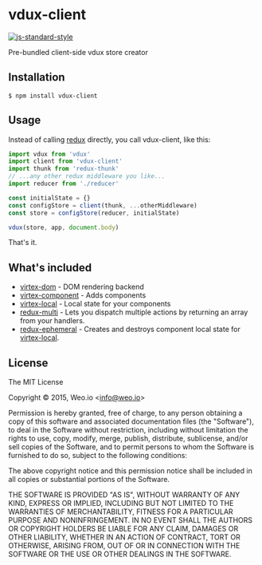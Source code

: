 
# vdux-client

[![js-standard-style](https://img.shields.io/badge/code%20style-standard-brightgreen.svg?style=flat)](https://github.com/feross/standard)

Pre-bundled client-side vdux store creator

## Installation

    $ npm install vdux-client

## Usage

Instead of calling [redux](https://github.com/rackt/redux) directly, you call vdux-client, like this:

```javascript
import vdux from 'vdux'
import client from 'vdux-client'
import thunk from 'redux-thunk'
// ...any other redux middleware you like...
import reducer from './reducer'

const initialState = {}
const configStore = client(thunk, ...otherMiddleware)
const store = configStore(reducer, initialState)

vdux(store, app, document.body)
```

That's it.

## What's included

  * [virtex-dom](https://github.com/ashaffer/virtex-dom) - DOM rendering backend
  * [virtex-component](https://github.com/ashaffer/virtex-component) - Adds components
  * [virtex-local](https://github.com/ashaffer/virtex-local) - Local state for your components
  * [redux-multi](https://github.com/ashaffer/redux-multi) - Lets you dispatch multiple actions by returning an array from your handlers.
  * [redux-ephemeral](https://github.com/ashaffer/redux-ephemeral) - Creates and destroys component local state for [virtex-local](https://github.com/ashaffer/virtex-local).

## License

The MIT License

Copyright &copy; 2015, Weo.io &lt;info@weo.io&gt;

Permission is hereby granted, free of charge, to any person obtaining a copy of this software and associated documentation files (the "Software"), to deal in the Software without restriction, including without limitation the rights to use, copy, modify, merge, publish, distribute, sublicense, and/or sell copies of the Software, and to permit persons to whom the Software is furnished to do so, subject to the following conditions:

The above copyright notice and this permission notice shall be included in all copies or substantial portions of the Software.

THE SOFTWARE IS PROVIDED "AS IS", WITHOUT WARRANTY OF ANY KIND, EXPRESS OR IMPLIED, INCLUDING BUT NOT LIMITED TO THE WARRANTIES OF MERCHANTABILITY, FITNESS FOR A PARTICULAR PURPOSE AND NONINFRINGEMENT. IN NO EVENT SHALL THE AUTHORS OR COPYRIGHT HOLDERS BE LIABLE FOR ANY CLAIM, DAMAGES OR OTHER LIABILITY, WHETHER IN AN ACTION OF CONTRACT, TORT OR OTHERWISE, ARISING FROM, OUT OF OR IN CONNECTION WITH THE SOFTWARE OR THE USE OR OTHER DEALINGS IN THE SOFTWARE.
